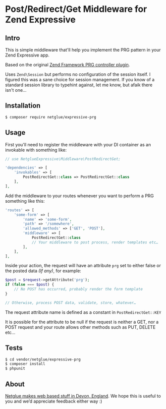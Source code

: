 # Post/Redirect/Get Middleware for Zend Expressive

## Intro

This is simple middleware that'll help you implement the PRG pattern in your Zend Expressive app.

Based on the original [Zend Framework PRG controller plugin](https://zendframework.github.io/zend-mvc-plugin-prg/).

Uses `Zend\Session` but performs no configuration of the session itself. I figured this was a sane choice for session management. If you know of a standard session library to typehint against, let me know, but afaik there isn't one…

## Installation

```bash
$ composer require netglue/expressive-prg
```

## Usage

First you'll need to register the middleware with your DI container as an invokable with something like:

```php
// use NetglueExpressive\Middleware\PostRedirectGet;

'dependencies' => [
    'invokables' => [
        PostRedirectGet::class => PostRedirectGet::class
    ],
],
```

Add the middleware to your routes whenever you want to perform a PRG something like this:

```php    
'routes' => [
    'some-form' => [
        'name' => 'some-form',
        'path' => '/somewhere',
        'allowed_methods' => ['GET', 'POST'],
        'middleware' => [
            PostRedirectGet::class
            // Your middleware to post process, render templates etc…
        ],
    ],
],
```

Inside your action, the request will have an attribute `prg` set to either false or the posted data _(If any)_, for example:

```php
$post = $request->getAttribute('prg');
if (false === $post) {
    // No POST has occurred, probably render the form template
}

// Otherwise, process POST data, validate, store, whatever…
```

The request attribute name is defined as a constant in `PostRedirectGet::KEY`

It is possible for the attribute to be null if the request is neither a GET, nor a POST request and your route allows other methods such as PUT, DELETE etc…

## Tests

```bash
$ cd vendor/netglue/expressive-prg
$ composer install
$ phpunit
```

## About

[Netglue makes web based stuff in Devon, England](https://netglue.uk). We hope this is useful to you and we’d appreciate feedback either way :)

